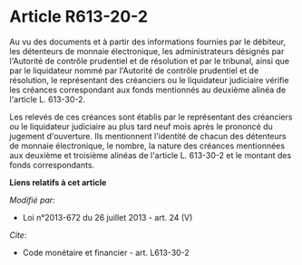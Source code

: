 # Article R613-20-2

Au vu des documents et à partir des informations fournies par le débiteur, les détenteurs de monnaie électronique, les
administrateurs désignés par l'Autorité de contrôle prudentiel et de résolution et par le tribunal, ainsi que par le
liquidateur nommé par l'Autorité de contrôle prudentiel et de résolution, le représentant des créanciers ou le liquidateur
judiciaire vérifie les créances correspondant aux fonds mentionnés au deuxième alinéa de l'article L. 613-30-2. 

Les relevés de ces créances sont établis par le représentant des créanciers ou le liquidateur judiciaire au plus tard neuf
mois après le prononcé du jugement d'ouverture. Ils mentionnent l'identité de chacun des détenteurs de monnaie électronique,
le nombre, la nature des créances mentionnées aux deuxième et troisième alinéas de l'article L. 613-30-2 et le montant des
fonds correspondants.

**Liens relatifs à cet article**

_Modifié par_:

  - Loi n°2013-672 du 26 juillet 2013 - art. 24 (V)

_Cite_:

  - Code monétaire et financier - art. L613-30-2
